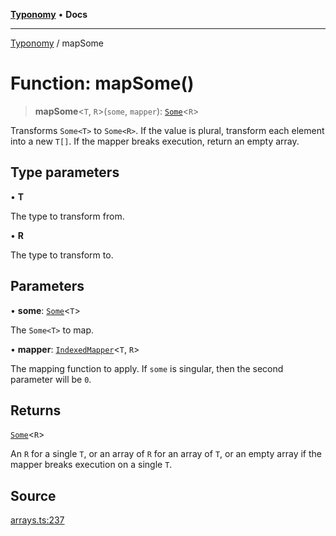 [**Typonomy**](../README.md) • **Docs**

***

[Typonomy](../globals.md) / mapSome

# Function: mapSome()

> **mapSome**\<`T`, `R`\>(`some`, `mapper`): [`Some`](../type-aliases/Some.md)\<`R`\>

Transforms `Some<T>` to `Some<R>`.
If the value is plural, transform each element into a new `T[]`.
If the mapper breaks execution, return an empty array.

## Type parameters

• **T**

The type to transform from.

• **R**

The type to transform to.

## Parameters

• **some**: [`Some`](../type-aliases/Some.md)\<`T`\>

The `Some<T>` to map.

• **mapper**: [`IndexedMapper`](../type-aliases/IndexedMapper.md)\<`T`, `R`\>

The mapping function to apply. If `some` is singular, then the second parameter will be `0`.

## Returns

[`Some`](../type-aliases/Some.md)\<`R`\>

An `R` for a single `T`,
 or an array of `R` for an array of `T`,
 or an empty array if the mapper breaks execution on a single `T`.

## Source

[arrays.ts:237](https://github.com/softcraft-development/typonomy/blob/fe50b8023c82b88ddae1a279519fbfc3eededb46/src/arrays.ts#L237)
